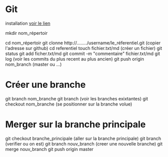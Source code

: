 Git
====
installation [voir le lien](https://www.atlassian.com/fr/git/tutorials/install-git)

mkdir nom_répertoir


cd nom_répertoir
git clonne http://......../username/le_réferentiel.git (copier l'adresse sur github)
cd referentiel
touch fichier.txt/md         (créer un fichier)
git status
git add ficher.txt/md
git commit -m "commentaire" fichier.txt/md
git log (voir les commits du plus recent au plus ancien)
git push origin nom_branch  (master ou ...)

Créer une branche
==================
git branch nom_branche
git branch (voir les branches exixtantes)
git checkout nom_branche (se positionner sur la branche volue)

Merger sur la branche principale
=================================
git checkout branche_principale (aller sur la branche principale)
git branch (verifier ou on est)
git branch nouv_branch (creer une nouvelle branche)
git merge nouv_branch
git push origin master